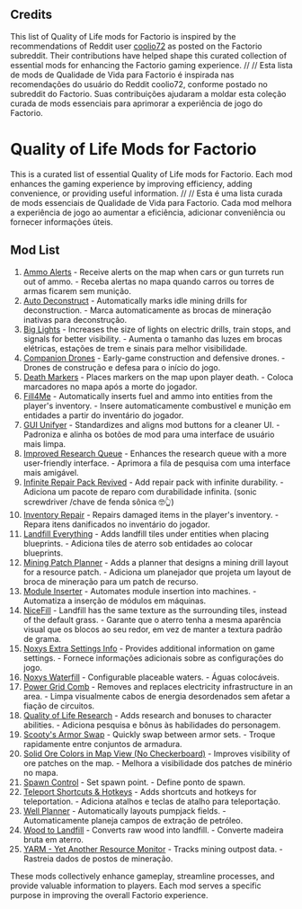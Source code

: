 ## Credits

This list of Quality of Life mods for Factorio is inspired by the recommendations of Reddit user [coolio72](https://www.reddit.com/r/factorio/comments/q1heiw/what_are_your_top_qol_mods/) as posted on the Factorio subreddit. Their contributions have helped shape this curated collection of essential mods for enhancing the Factorio gaming experience. //
// Esta lista de mods de Qualidade de Vida para Factorio é inspirada nas recomendações do usuário do Reddit coolio72, conforme postado no subreddit do Factorio. Suas contribuições ajudaram a moldar esta coleção curada de mods essenciais para aprimorar a experiência de jogo do Factorio.

# Quality of Life Mods for Factorio

This is a curated list of essential Quality of Life mods for Factorio. Each mod enhances the gaming experience by improving efficiency, adding convenience, or providing useful information. //
// Esta é uma lista curada de mods essenciais de Qualidade de Vida para Factorio. Cada mod melhora a experiência de jogo ao aumentar a eficiência, adicionar conveniência ou fornecer informações úteis.

## Mod List

1. [Ammo Alerts](https://mods.factorio.com/mod/Gun_Turret_Alerts) - Receive alerts on the map when cars or gun turrets run out of ammo. - Receba alertas no mapa quando carros ou torres de armas ficarem sem munição.
3. [Auto Deconstruct](https://mods.factorio.com/mod/AutoDeconstruct) - Automatically marks idle mining drills for deconstruction. - Marca automaticamente as brocas de mineração inativas para deconstrução.
4. [Big Lights](https://mods.factorio.com/mod/BigLight) - Increases the size of lights on electric drills, train stops, and signals for better visibility. - Aumenta o tamanho das luzes em brocas elétricas, estações de trem e sinais para melhor visibilidade.
5. [Companion Drones](https://mods.factorio.com/mod/Companion_Drones) - Early-game construction and defensive drones. - Drones de construção e defesa para o início do jogo.
6. [Death Markers](https://mods.factorio.com/mod/DeathMarkers) - Places markers on the map upon player death. - Coloca marcadores no mapa após a morte do jogador.
7. [Fill4Me](https://mods.factorio.com/mod/Fill4Me) - Automatically inserts fuel and ammo into entities from the player's inventory. - Insere automaticamente combustível e munição em entidades a partir do inventário do jogador.
8. [GUI Unifyer](https://mods.factorio.com/mod/GUI_Unifyer) - Standardizes and aligns mod buttons for a cleaner UI. - Padroniza e alinha os botões de mod para uma interface de usuário mais limpa.
9. [Improved Research Queue](https://mods.factorio.com/mod/sonaxaton-research-queue) - Enhances the research queue with a more user-friendly interface. - Aprimora a fila de pesquisa com uma interface mais amigável.
10. [Infinite Repair Pack Revived](https://mods.factorio.com/mod/Infinite_Repair_Pack_Revived) - Add repair pack with infinite durability. - Adiciona um pacote de reparo com durabilidade infinita. (sonic screwdriver /chave de fenda sônica 🤓👆)
11. [Inventory Repair](https://mods.factorio.com/mod/inventory-repair) - Repairs damaged items in the player's inventory. - Repara itens danificados no inventário do jogador.
12. [Landfill Everything](https://mods.factorio.com/mod/LandfillEverything) - Adds landfill tiles under entities when placing blueprints. - Adiciona tiles de aterro sob entidades ao colocar blueprints.
13. [Mining Patch Planner](https://mods.factorio.com/mod/mining-patch-planner) - Adds a planner that designs a mining drill layout for a resource patch. - Adiciona um planejador que projeta um layout de broca de mineração para um patch de recurso.
14. [Module Inserter](https://mods.factorio.com/mod/ModuleInserter) - Automates module insertion into machines. - Automatiza a inserção de módulos em máquinas.
15. [NiceFill](https://mods.factorio.com/mod/nicefill-scriptfix) - Landfill has the same texture as the surrounding tiles, instead of the default grass. - Garante que o aterro tenha a mesma aparência visual que os blocos ao seu redor, em vez de manter a textura padrão de grama.
16. [Noxys Extra Settings Info](https://mods.factorio.com/mod/Noxys_Extra_Settings_Info) - Provides additional information on game settings. - Fornece informações adicionais sobre as configurações do jogo.
17. [Noxys Waterfill](https://mods.factorio.com/mod/Noxys_Waterfill) - Configurable placeable waters. - Águas ​​colocáveis.
18. [Power Grid Comb](https://mods.factorio.com/mod/power-grid-comb) - Removes and replaces electricity infrastructure in an area. - Limpa visualmente cabos de energia desordenados sem afetar a fiação de circuitos.
19. [Quality of Life Research](https://mods.factorio.com/mod/qol_research) - Adds research and bonuses to character abilities. - Adiciona pesquisa e bônus às habilidades do personagem.
20. [Scooty's Armor Swap](https://mods.factorio.com/mod/scootys-armor-swap) - Quickly swap between armor sets. - Troque rapidamente entre conjuntos de armadura.
20. [Solid Ore Colors in Map View (No Checkerboard)](https://mods.factorio.com/mod/solid-map-ore) - Improves visibility of ore patches on the map. - Melhora a visibilidade dos patches de minério no mapa.
21. [Spawn Control](https://mods.factorio.com/mod/SpawnControl) - Set spawn point. - Define ponto de spawn.
22. [Teleport Shortcuts & Hotkeys](https://mods.factorio.com/mod/TeleportShortcutsAndHotkeys) - Adds shortcuts and hotkeys for teleportation. - Adiciona atalhos e teclas de atalho para teleportação.
23. [Well Planner](https://mods.factorio.com/mod/WellPlanner) - Automatically layouts pumpjack fields. - Automaticamente planeja campos de extração de petróleo.
24. [Wood to Landfill](https://mods.factorio.com/mod/wood-to-landfill) - Converts raw wood into landfill. - Converte madeira bruta em aterro.
25. [YARM - Yet Another Resource Monitor](https://mods.factorio.com/mod/YARM) - Tracks mining outpost data. - Rastreia dados de postos de mineração.

These mods collectively enhance gameplay, streamline processes, and provide valuable information to players. Each mod serves a specific purpose in improving the overall Factorio experience.
